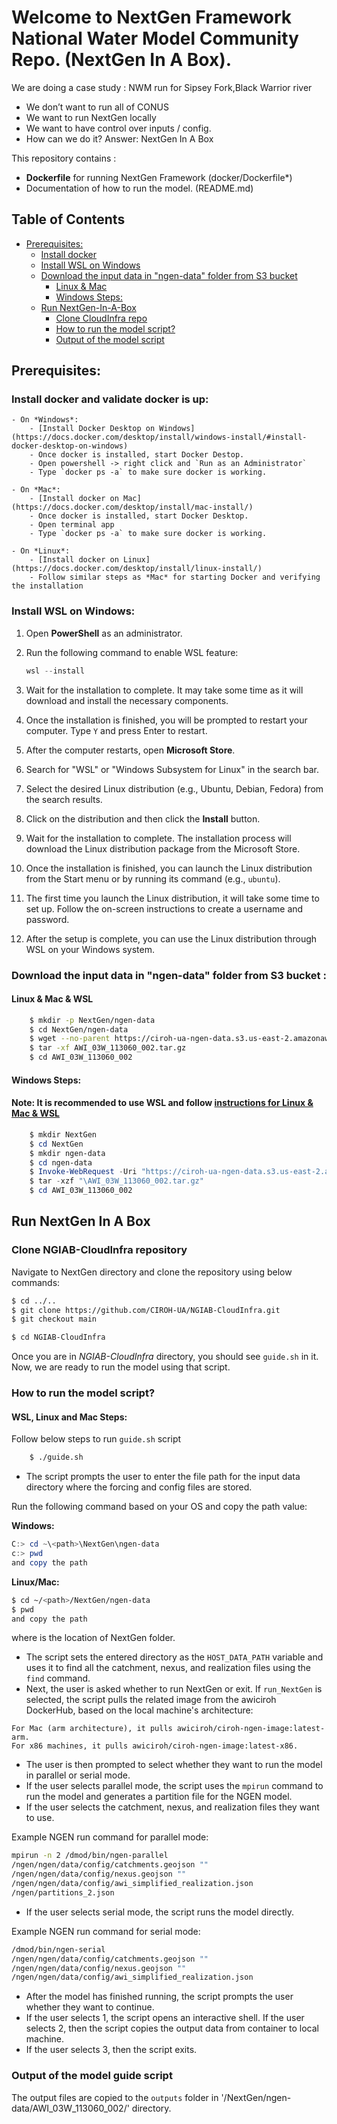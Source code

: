 # Welcome to NextGen Framework National Water Model Community Repo. (NextGen In A Box).

We are doing a case study : NWM run for Sipsey Fork,Black Warrior river
- We don’t want to run all of CONUS
- We want to run NextGen locally
- We want to have control over inputs / config.
- How can we do it? Answer: NextGen In A Box

This repository contains :
- **Dockerfile** for running NextGen Framework (docker/Dockerfile*)
- Documentation of how to run the model. (README.md)

## Table of Contents
* [Prerequisites:](#prerequisites-)
    + [Install docker](#install-docker-)
    + [Install WSL on Windows](#Install-WSL-on-Windows-)
    + [Download the input data in "ngen-data" folder from S3 bucket ](#download-the-input-data-in--ngen-data--folder-from-s3-bucket--)
      - [Linux & Mac](#linux---mac)
      - [Windows Steps:](#windows-steps-)
  * [Run NextGen-In-A-Box](#run-nextgen-in-a-box)
    + [Clone CloudInfra repo](#clone-cloudinfra-repo)
    + [How to run the model script?](#how-to-run-the-model-script-)
    + [Output of the model script](#output-of-the-model-script)


## Prerequisites:

### Install docker and validate docker is up:
    - On *Windows*:
        - [Install Docker Desktop on Windows](https://docs.docker.com/desktop/install/windows-install/#install-docker-desktop-on-windows)
        - Once docker is installed, start Docker Destop.
        - Open powershell -> right click and `Run as an Administrator` 
        - Type `docker ps -a` to make sure docker is working.
    
    - On *Mac*:
        - [Install docker on Mac](https://docs.docker.com/desktop/install/mac-install/) 
        - Once docker is installed, start Docker Desktop.
        - Open terminal app
        - Type `docker ps -a` to make sure docker is working.
        
    - On *Linux*:
        - [Install docker on Linux](https://docs.docker.com/desktop/install/linux-install/)
        - Follow similar steps as *Mac* for starting Docker and verifying the installation

### Install WSL on Windows:

1. Open **PowerShell** as an administrator.

2. Run the following command to enable WSL feature:
    ```powershell
    wsl --install
    ```

3. Wait for the installation to complete. It may take some time as it will download and install the necessary components.

4. Once the installation is finished, you will be prompted to restart your computer. Type `Y` and press Enter to restart.

5. After the computer restarts, open **Microsoft Store**.

6. Search for "WSL" or "Windows Subsystem for Linux" in the search bar.

7. Select the desired Linux distribution (e.g., Ubuntu, Debian, Fedora) from the search results.

8. Click on the distribution and then click the **Install** button.

9. Wait for the installation to complete. The installation process will download the Linux distribution package from the Microsoft Store.

10. Once the installation is finished, you can launch the Linux distribution from the Start menu or by running its command (e.g., `ubuntu`).

11. The first time you launch the Linux distribution, it will take some time to set up. Follow the on-screen instructions to create a username and password.

12. After the setup is complete, you can use the Linux distribution through WSL on your Windows system.

    
### Download the input data in "ngen-data" folder from S3 bucket :

#### Linux & Mac & WSL

```bash   
    $ mkdir -p NextGen/ngen-data
    $ cd NextGen/ngen-data
    $ wget --no-parent https://ciroh-ua-ngen-data.s3.us-east-2.amazonaws.com/AWI-002/AWI_03W_113060_002.tar.gz
    $ tar -xf AWI_03W_113060_002.tar.gz 
    $ cd AWI_03W_113060_002
```


#### Windows Steps:
#### Note: It is recommended to use WSL and follow [instructions for Linux & Mac & WSL](#Linux-&-Mac-&-WSL-)

```powershell  
    $ mkdir NextGen
    $ cd NextGen
    $ mkdir ngen-data
    $ cd ngen-data
    $ Invoke-WebRequest -Uri "https://ciroh-ua-ngen-data.s3.us-east-2.amazonaws.com/AWI-002/AWI_03W_113060_002.tar.gz"
    $ tar -xzf "\AWI_03W_113060_002.tar.gz"
    $ cd AWI_03W_113060_002
```

## Run NextGen In A Box

### Clone NGIAB-CloudInfra repository

Navigate to NextGen directory and clone the repository using below commands:

```bash
$ cd ../..
$ git clone https://github.com/CIROH-UA/NGIAB-CloudInfra.git
$ git checkout main

$ cd NGIAB-CloudInfra
```  
Once you are in *NGIAB-CloudInfra* directory, you should see `guide.sh` in it. Now, we are ready to run the model using that script. 

### How to run the model script?

#### WSL, Linux and Mac Steps:
Follow below steps to run `guide.sh` script 

```bash
    $ ./guide.sh    
```
- The script prompts the user to enter the file path for the input data directory where the forcing and config files are stored. 

Run the following command based on your OS and copy the path value:

 **Windows:**
```powershell
C:> cd ~\<path>\NextGen\ngen-data
c:> pwd
and copy the path
```

 **Linux/Mac:**
```bash
$ cd ~/<path>/NextGen/ngen-data
$ pwd
and copy the path

```
where <path> is the location of NextGen folder.
    
- The script sets the entered directory as the `HOST_DATA_PATH` variable and uses it to find all the catchment, nexus, and realization files using the `find` command.
- Next, the user is asked whether to run NextGen or exit. If `run_NextGen` is selected, the script pulls the related image from the awiciroh DockerHub, based on the local machine's architecture:
```
For Mac (arm architecture), it pulls awiciroh/ciroh-ngen-image:latest-arm.
For x86 machines, it pulls awiciroh/ciroh-ngen-image:latest-x86.
```

- The user is then prompted to select whether they want to run the model in parallel or serial mode.
- If the user selects parallel mode, the script uses the `mpirun` command to run the model and generates a partition file for the NGEN model.
- If the user selects the catchment, nexus, and realization files they want to use.

Example NGEN run command for parallel mode: 
```bash
mpirun -n 2 /dmod/bin/ngen-parallel 
/ngen/ngen/data/config/catchments.geojson "" 
/ngen/ngen/data/config/nexus.geojson "" 
/ngen/ngen/data/config/awi_simplified_realization.json 
/ngen/partitions_2.json
```
- If the user selects serial mode, the script runs the model directly.

Example NGEN run command for serial mode: 
```bash
/dmod/bin/ngen-serial 
/ngen/ngen/data/config/catchments.geojson "" 
/ngen/ngen/data/config/nexus.geojson "" 
/ngen/ngen/data/config/awi_simplified_realization.json
```
- After the model has finished running, the script prompts the user whether they want to continue.
- If the user selects 1, the script opens an interactive shell. If the user selects 2, then the script copies the output data from container to local machine.
- If the user selects 3, then the script exits.

### Output of the model guide script

The output files are copied to the `outputs` folder in '/NextGen/ngen-data/AWI_03W_113060_002/' directory.
